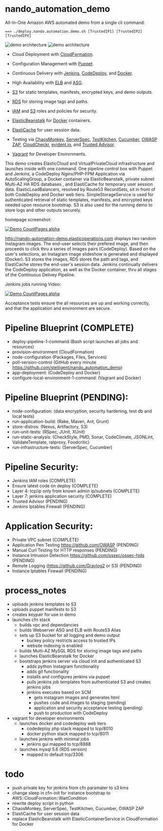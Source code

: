 # nando_automation_demo

All-In-One Amazon AWS automated demo from a single cli command:

```
==> ./deploy.nando.automation.demo.sh [TrustedIP1] [TrustedIP2] [TrustedIPX]
```
![demo architecture](http://nando-automation-demo.s3.amazonaws.com/public/nando-automation-demo-001.png)
![demo architecture](http://nando-automation-demo.s3.amazonaws.com/public/nando-automation-demo-002.png)

- Cloud Deployment with [CloudFormation](http://aws.amazon.com/cloudformation/).

- Configuration Management with [Puppet](https://github.com/puppetlabs/puppet).

- Continuous Delivery with [Jenkins](https://jenkins-ci.org/), [CodeDeploy](http://aws.amazon.com/codedeploy/), and [Docker](https://www.docker.com/).

- High Availability with [ELB](http://aws.amazon.com/elasticloadbalancing/) and [ASG](https://aws.amazon.com/autoscaling/).

- [S3](http://aws.amazon.com/s3/) for static templates, manifests, encrypted keys, and demo outputs.

- [RDS](http://aws.amazon.com/rds/) for storing image tags and paths.

- [IAM](http://aws.amazon.com/iam/) and [S3](http://aws.amazon.com/s3/) roles and policies for security.

- [ElasticBeanstalk](http://aws.amazon.com/elasticbeanstalk/) for [Docker](https://www.docker.com/) containers. 

- [ElastiCache](http://aws.amazon.com/elasticache/) for user session data.

- Testing via [ChaosMonkey](https://github.com/Netflix/SimianArmy/wiki/Chaos-Monkey), [ServerSpec](http://serverspec.org/), [TestKitchen](https://github.com/test-kitchen/test-kitchen), [Cucumber](https://cukes.info/), [OWASP ZAP](https://code.google.com/p/zaproxy/), [CloudCheckr](http://cloudcheckr.com/), [evident.io](https://evident.io/), and [Trusted Advisor](https://aws.amazon.com/premiumsupport/trustedadvisor/).

- [Vagrant](https://docs.vagrantup.com/v2/) for Developer Environments.


This demo creates ElasticCloud and VirtualPrivateCloud infrastructure and launches inside with one command. One pipeline control box with Puppet and Jenkins, a CodeDeploy Nginx/PHP-FPM Application via AutoScalingGroup, a Docker container via ElasticBeanstalk, private subnet Multi-AZ HA RDS databases , and ElastiCache for temporary user session data. ElasticLoadBalancers, resolved by Route53 RecordSets, sit in front of both CodeDeploy and Docker web tiers. SimpleStorageService is used for authenticated retrieval of static templates, manifests, and encrypted keys needed upon resource bootstrap. S3 is also used for the running demo to store logs and other outputs securely. 

homepage screenshot:

[![Demo CountPages alpha](http://share.gifyoutube.com/KzB6Gb.gi)](https://www.youtube.com/watch?v=ek1j272iAmc)

http://nando-automation-demo.elasticoperations.com displays two random Instagram images. The end-user selects their prefered image, and then proceeds to click thru a series of images pairs (CodeDeploy). Based on the user's selections, an Instagram image slideshow is generated and displayed (Docker).  S3 stores the images, RDS stores the path and tags, and ElastiCache stores the end-user's session data. Jenkins continually delivers the CodeDeploy application, as well as the Docker container, thru all stages of the Continuous Delivey Pipeline. 

Jenkins jobs running Video:

[![Demo CountPages alpha](http://share.gifyoutube.com/KzB6Gb.gif)](https://www.youtube.com/watch?v=ek1j272iAmc)

Acceptance tests ensure the all resources are up and working correctly, and that the application and environment are secure.



# Pipeline Blueprint (COMPLETE)

- deploy-pipeline-1-command (Bash script launches all jobs and resources)
- provision-environment (CloudFormation)
- node-configuration (Packages, Files, Services)
- poll-version-control (GitHub every minute https://github.com/stelligent/nando_automation_demo)
- app-deployment: (CodeDeploy and Docker)
- configure-local-environment-1-command: (Vagrant and Docker) 



# Pipeline Blueprint (PENDING):

- node-configuration: (data encryption, security hardening, test db and local tests)
- run-application-build: (Rake, Maven, Ant, Grunt)
- store-distros: (Nexus, Artifactory, S3)
- run-unit-tests: (RSpec, JUnit, XUnit)
- run-static-analysis: (CheckStyle, PMD, Sonar, CodeClimate, JSONLint, ValidateTemplate, ratproxy, Foodcritic)
- run-infrastructure-tests: (ServerSpec, Cucumber)



# Pipeline Security:

- Jenkins IAM roles (COMPLETE)
- Ensure latest code on deploy (COMPLETE)
- Layer 4: tcp/ip only from known admin ip/subnets (COMPLETE)
- Layer 7: jenkins application security (COMPLETE)
- Trusted Advisor (PENDING)
- Jenkins Iptables Firewall (PENDING)



# Application Security:

- Private VPC subnet (COMPLETE)
- Application Pen Testing https://github.com/OWASP (PENDING)
- Manual Curl Testing for HTTP responses (PENDING)
- Instance Intrusion Detection https://github.com/ossec/ossec-hids (PENDING)
- Remote Logging (https://github.com/Graylog2 or S3) (PENDING)
- Instance Iptables Firewall (PENDING)



# process_notes

- uploads jenkins templates to S3
- uploads puppet manifests to S3
- creates keypair for use in demo
- launches cfn stack
	- builds vpc and dependancies
	- builds Webserver ASG and ELB with Route53 Alias
	- sets up S3 bucket for all logging and demo output
		- buckey policy restricts access to trusted IPs
		- website indexing is enabled
	- builds Multi-AZ MySQL RDS for storing image tags and paths
	- launches ElasticBeanstalk for Docker
	- bootstraps jenkins server via cloud init and authenticated S3
		- adds python instagram functionality
		- adds git functionality
		- installs and configures jenkins via puppet
		- pulls jenkins job templates from authenticated S3 and creates jenkins jobs
		- jenkins executes based on SCM
			- gets instagram images and generates html
			- pushes code and images to staging (pending)
			- application and security acceptance testing (pending)
			- push to production with CodeDeploy
- vagrant for developer environments
	- launches docker and codedeploy web tiers
	 	- codedeploy php stack mapped to tcp/8010
	 	- docker python stack mapped to tcp/8011
	- launches jenkins with minimal jobs
		- jenkins gui mapped to tcp/8888
	- launches mysql 5.6 (RDS version)
		- mapped to default tcp/3306




# todo

- push private key for jenkins from cfn paramater to s3 kms
- change sleep in cfn-init for instance bootstrap to AWS::CloudFormation::WaitCondition
- rewrite deploy script in python
- ChaosMonkey, ServerSpec, TestKitchen, Cucumber, OWASP ZAP
- ElastiCache for user session data
- replace ElasticBeanstalk with ElasticContainerService in CloudFormation for Docker
